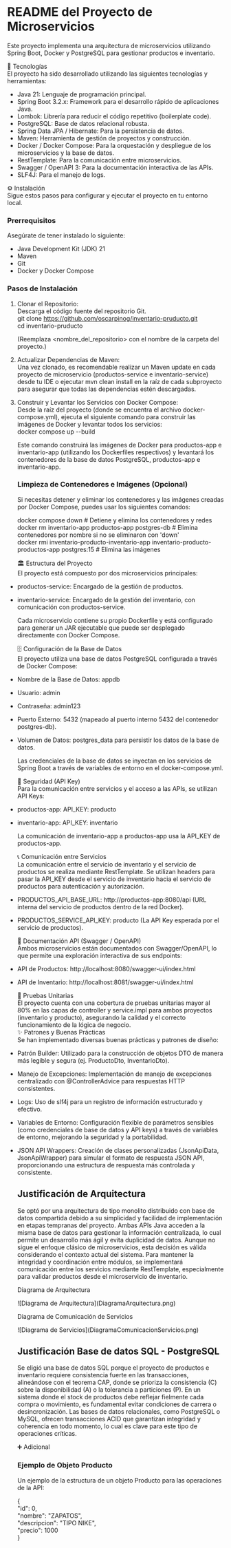 # **README del Proyecto de Microservicios**

Este proyecto implementa una arquitectura de microservicios utilizando Spring Boot, Docker y PostgreSQL para gestionar productos e inventario.

🚀 Tecnologías  
El proyecto ha sido desarrollado utilizando las siguientes tecnologías y herramientas:

* Java 21: Lenguaje de programación principal.
* Spring Boot 3.2.x: Framework para el desarrollo rápido de aplicaciones Java.
* Lombok: Librería para reducir el código repetitivo (boilerplate code).
* PostgreSQL: Base de datos relacional robusta.
* Spring Data JPA / Hibernate: Para la persistencia de datos.
* Maven: Herramienta de gestión de proyectos y construcción.
* Docker / Docker Compose: Para la orquestación y despliegue de los microservicios y la base de datos.
* RestTemplate: Para la comunicación entre microservicios.
* Swagger / OpenAPI 3: Para la documentación interactiva de las APIs.
* SLF4J: Para el manejo de logs.

⚙️ Instalación  
Sigue estos pasos para configurar y ejecutar el proyecto en tu entorno local.

### **Prerrequisitos**

Asegúrate de tener instalado lo siguiente:

* Java Development Kit (JDK) 21
* Maven
* Git
* Docker y Docker Compose

### **Pasos de Instalación**

1. Clonar el Repositorio:  
   Descarga el código fuente del repositorio Git.  
   git clone https://github.com/oscarpinog/inventario-pruducto.git  
   cd inventario-pruducto

   (Reemplaza <nombre\_del\_repositorio> con el nombre de la carpeta del proyecto.)

2. Actualizar Dependencias de Maven:  
   Una vez clonado, es recomendable realizar un Maven update en cada proyecto de microservicio (productos-service e inventario-service) desde tu IDE o ejecutar mvn clean install en la raíz de cada subproyecto para asegurar que todas las dependencias estén descargadas.
3. Construir y Levantar los Servicios con Docker Compose:  
   Desde la raíz del proyecto (donde se encuentra el archivo docker-compose.yml), ejecuta el siguiente comando para construir las imágenes de Docker y levantar todos los servicios:  
   docker compose up --build

   Este comando construirá las imágenes de Docker para productos-app e inventario-app (utilizando los Dockerfiles respectivos) y levantará los contenedores de la base de datos PostgreSQL, productos-app e inventario-app.

   ### **Limpieza de Contenedores e Imágenes (Opcional)**

   Si necesitas detener y eliminar los contenedores y las imágenes creadas por Docker Compose, puedes usar los siguientes comandos:

   docker compose down # Detiene y elimina los contenedores y redes  
   docker rm inventario-app productos-app postgres-db # Elimina contenedores por nombre si no se eliminaron con 'down'  
   docker rmi inventario-producto-inventario-app inventario-producto-productos-app postgres:15 # Elimina las imágenes

   🏛️ Estructura del Proyecto  
   El proyecto está compuesto por dos microservicios principales:

* productos-service: Encargado de la gestión de productos.
* inventario-service: Encargado de la gestión del inventario, con comunicación con productos-service.

  Cada microservicio contiene su propio Dockerfile y está configurado para generar un JAR ejecutable que puede ser desplegado directamente con Docker Compose.

  🗄️ Configuración de la Base de Datos  
  El proyecto utiliza una base de datos PostgreSQL configurada a través de Docker Compose:

* Nombre de la Base de Datos: appdb
* Usuario: admin
* Contraseña: admin123
* Puerto Externo: 5432 (mapeado al puerto interno 5432 del contenedor postgres-db).
* Volumen de Datos: postgres\_data para persistir los datos de la base de datos.

  Las credenciales de la base de datos se inyectan en los servicios de Spring Boot a través de variables de entorno en el docker-compose.yml.

  🔐 Seguridad (API Key)  
  Para la comunicación entre servicios y el acceso a las APIs, se utilizan API Keys:

* productos-app: API\_KEY: producto
* inventario-app: API\_KEY: inventario

  La comunicación de inventario-app a productos-app usa la API\_KEY de productos-app.

  📞 Comunicación entre Servicios  
  La comunicación entre el servicio de inventario y el servicio de productos se realiza mediante RestTemplate. Se utilizan headers para pasar la API\_KEY desde el servicio de inventario hacia el servicio de productos para autenticación y autorización.

* PRODUCTOS\_API\_BASE\_URL: http://productos-app:8080/api (URL interna del servicio de productos dentro de la red Docker).
* PRODUCTOS\_SERVICE\_API\_KEY: producto (La API Key esperada por el servicio de productos).

  📄 Documentación API (Swagger / OpenAPI)  
  Ambos microservicios están documentados con Swagger/OpenAPI, lo que permite una exploración interactiva de sus endpoints:

* API de Productos: http://localhost:8080/swagger-ui/index.html
* API de Inventario: http://localhost:8081/swagger-ui/index.html

  🧪 Pruebas Unitarias  
  El proyecto cuenta con una cobertura de pruebas unitarias mayor al 80% en las capas de controller y service.impl para ambos proyectos (inventario y producto), asegurando la calidad y el correcto funcionamiento de la lógica de negocio.  
  ✨ Patrones y Buenas Prácticas  
  Se han implementado diversas buenas prácticas y patrones de diseño:

* Patrón Builder: Utilizado para la construcción de objetos DTO de manera más legible y segura (ej. ProductoDto, InventarioDto).
* Manejo de Excepciones: Implementación de manejo de excepciones centralizado con @ControllerAdvice para respuestas HTTP consistentes.
* Logs: Uso de slf4j para un registro de información estructurado y efectivo.
* Variables de Entorno: Configuración flexible de parámetros sensibles (como credenciales de base de datos y API keys) a través de variables de entorno, mejorando la seguridad y la portabilidad.
* JSON API Wrappers: Creación de clases personalizadas (JsonApiData, JsonApiWrapper) para simular el formato de respuesta JSON API, proporcionando una estructura de respuesta más controlada y consistente.

  ## **Justificación de Arquitectura**

  Se optó por una arquitectura de tipo monolito distribuido con base de datos compartida debido a su simplicidad y facilidad de implementación en etapas tempranas del proyecto. Ambas APIs Java acceden a la misma base de datos para gestionar la información centralizada, lo cual permite un desarrollo más ágil y evita duplicidad de datos. Aunque no sigue el enfoque clásico de microservicios, esta decisión es válida considerando el contexto actual del sistema. Para mantener la integridad y coordinación entre módulos, se implementará comunicación entre los servicios mediante RestTemplate, especialmente para validar productos desde el microservicio de inventario.

  

  

  Diagrama de Arquitectura

  !\[Diagrama de Arquitectura](DiagramaArquitectura.png)

  

  Diagrama de Comunicación de Servicios

  !\[Diagrama de Servicios](DiagramaComunicacionServicios.png)

  

  ## **Justificación Base de datos SQL - PostgreSQL**

  Se eligió una base de datos SQL porque el proyecto de productos e inventario requiere consistencia fuerte en las transacciones, alineándose con el teorema CAP, donde se prioriza la consistencia (C) sobre la disponibilidad (A) o la tolerancia a particiones (P). En un sistema donde el stock de productos debe reflejar fielmente cada compra o movimiento, es fundamental evitar condiciones de carrera o desincronización. Las bases de datos relacionales, como PostgreSQL o MySQL, ofrecen transacciones ACID que garantizan integridad y coherencia en todo momento, lo cual es clave para este tipo de operaciones críticas.

  ➕ Adicional

  ### **Ejemplo de Objeto Producto**

  Un ejemplo de la estructura de un objeto Producto para las operaciones de la API:

  {  
  "id": 0,  
  "nombre": "ZAPATOS",  
  "descripcion": "TIPO NIKE",  
  "precio": 1000  
  }

